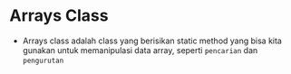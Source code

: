 # Arrays Class

- Arrays class adalah class yang berisikan static method yang bisa kita gunakan untuk memanipulasi data array, seperti `pencarian` dan `pengurutan`